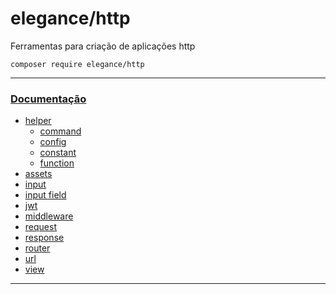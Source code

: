 # elegance/http

Ferramentas para criação de aplicações http

    composer require elegance/http

---

### [Documentação](https://github.com/elegancephp/http/tree/main/.doc)

 - [helper](https://github.com/elegancephp/http/tree/main/.doc/helper)
    - [command](https://github.com/elegancephp/http/tree/main/.doc/helper/command.md)
    - [config](https://github.com/elegancephp/http/tree/main/.doc/helper/config.md)
    - [constant](https://github.com/elegancephp/http/tree/main/.doc/helper/constant.md)
    - [function](https://github.com/elegancephp/http/tree/main/.doc/helper/function.md)
- [assets](https://github.com/elegancephp/http/tree/main/.doc/assets.md)
- [input](https://github.com/elegancephp/http/tree/main/.doc/input.md)
- [input field](https://github.com/elegancephp/http/tree/main/.doc/inputfield.md)
- [jwt](https://github.com/elegancephp/http/tree/main/.doc/jwt.md)
- [middleware](https://github.com/elegancephp/http/tree/main/.doc/middleware.md)
- [request](https://github.com/elegancephp/http/tree/main/.doc/request.md)
- [response](https://github.com/elegancephp/http/tree/main/.doc/response.md)
- [router](https://github.com/elegancephp/http/tree/main/.doc/router.md)
- [url](https://github.com/elegancephp/http/tree/main/.doc/url.md)
- [view](https://github.com/elegancephp/http/tree/main/.doc/view.md)
 
---